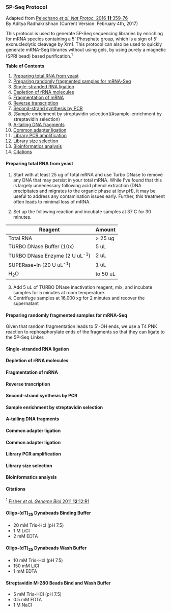 ### 5P-Seq Protocol
Adapted from [Pelechano *et al. Nat Protoc.* 2016 **11**:359-76](https://www.ncbi.nlm.nih.gov/pubmed/?term=genome-wide+quantification+of+5'-phosphorylated)<br />
By Aditya Radhakrishnan (Current Version: February 4th, 2017)

This protocol is used to generate 5P-Seq sequencing libraries by enriching for mRNA species containing a 5' Phosphate group, which is a sign of 5' exonucleolytic cleavage by Xrn1. This protocol can also be used to quickly generate mRNA-Seq libraries without using gels, by using purely a magnetic (SPRI bead) based purification.<sup>1</sup>

**Table of Contents**

1. [Preparing total RNA from yeast](#preparing-total-rna-from-yeast)
2. [Preparing randomly fragmented samples for mRNA-Seq](#preparing-randomly-fragmented-samples-for-mrna-seq)
3. [Single-stranded RNA ligation](#single-stranded-rna-ligation)
4. [Depletion of rRNA molecules](#depletion-of-rrna-molecules)
5. [Fragmentation of mRNA](#fragmentation-of-mrna)
6. [Reverse transcription](#reverse-transcription)
7. [Second-strand synthesis by PCR](#second-strand-synthesis-by-pcr)
8. [Sample enrichment by streptavidin selection](#sample-enrichment by streptavidin selection)
9. [A-tailing DNA fragments](#a-tailing-dna-fragments)
10. [Common adapter ligation](#common-adapter-ligation)
11. [Library PCR amplification](#library-pcr-amplification)
12. [Library size selection](#library-size-selection)
13. [Bioinformatics analysis](#bioinformatics-analysis)
14. [Citations](#citations)

#### Preparing total RNA from yeast

1) Start with at least 25 ug of total mRNA and use Turbo DNase to remove any DNA that may persist in your total mRNA. While I've found that this is largely unnecessary following acid phenol extraction (DNA precipitates and migrates to the organic phase at low pH), it may be useful to address any contamination issues early. Further, this treatment often leads to minimal loss of mRNA.

2) Set up the following reaction and incubate samples at 37 <sup></sup>C for 30 minutes.

| Reagent                                  | Amount  |
|------------------------------------------|---------|
| Total RNA                                | > 25 ug |
| TURBO DNase Buffer (10x)                 | 5 uL    |
| TURBO DNase Enzyme (2 U uL<sup>-1</sup>) | 2 uL    |
| SUPERase•In (20 U uL<sup>-1</sup>)       | 1 uL    |
| H<sub>2</sub>O                           | to 50 uL|

3) Add 5 uL of TURBO DNase inactivation reagent, mix, and incubate samples for 5 minutes at room temperature.
4) Centrifuge samples at 16,000 x*g* for 2 minutes and recover the supernatant

#### Preparing randomly fragmented samples for mRNA-Seq

Given that random fragmentation leads to 5'-OH ends, we use a T4 PNK reaction to rephosphorylate ends of the fragments so that they can ligate to the 5P-Seq Linker.

#### Single-stranded RNA ligation

#### Depletion of rRNA molecules

#### Fragmentation of mRNA

#### Reverse trancription

#### Second-strand synthesis by PCR

#### Sample enrichment by streptavidin selection

#### A-tailing DNA fragments

#### Common adapter ligation

#### Common adapter ligation

#### Library PCR amplification

#### Library size selection

#### Bioinformatics analysis

#### Citations

<sup>1</sup> [Fisher *et al. Genome Biol* 2011 **12**:12:R1](https://www.ncbi.nlm.nih.gov/pubmed/21205303)

#### Oligo-(dT)<sub>25</sub> Dynabeads Binding Buffer

* 20 mM Tris-Hcl (pH 7.5)
* 1 M LiCl
* 2 mM EDTA

#### Oligo-(dT)<sub>25</sub> Dynabeads Wash Buffer

* 10 mM Tris-Hcl (pH 7.5)
* 150 mM LiCl
* 1 mM EDTA

#### Streptavidin M-280 Beads Bind and Wash Buffer

* 5 mM Tris-HCl (pH 7.5)
* 0.5 mM EDTA
* 1 M NaCl
